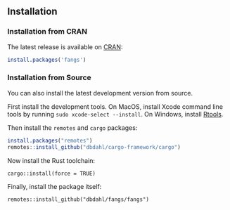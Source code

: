 ## Installation

### Installation from CRAN

The latest release is available on [CRAN](https://cran.r-project.org/):

```r
install.packages('fangs')
```

### Installation from Source

You can also install the latest development version from source.

First install the development tools. On MacOS, install Xcode command line tools
by running `sudo xcode-select --install`. On Windows, install
[Rtools](https://cran.r-project.org/bin/windows/Rtools/).

Then install the `remotes` and `cargo` packages:

```r
install.packages("remotes")
remotes::install_github("dbdahl/cargo-framework/cargo")
```

Now install the Rust toolchain:

```
cargo::install(force = TRUE)
```

Finally, install the package itself:

```
remotes::install_github("dbdahl/fangs/fangs")
```

